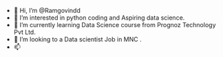 - 👋 Hi, I’m @Ramgovindd
- 👀 I’m interested in python coding and Aspiring data science.
- 🌱 I’m currently learning Data Science course from Prognoz Technology Pvt Ltd.
- 💞️ I’m looking to a Data scientist Job in MNC .
- 📫 

<!---
Ramgovindd/Ramgovindd is a ✨ special ✨ repository because its `README.md` (this file) appears on your GitHub profile.
You can click the Preview link to take a look at your changes.
--->
